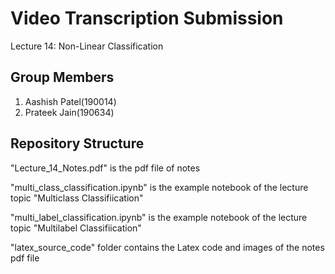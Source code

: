 # Video Transcription Submission
Lecture 14: Non-Linear Classification

## Group Members
1. Aashish Patel(190014)
2. Prateek Jain(190634)

## Repository Structure
"Lecture_14_Notes.pdf" is the pdf file of notes

"multi_class_classification.ipynb" is the example notebook of the lecture topic "Multiclass Classifiication"

"multi_label_classification.ipynb" is the example notebook of the lecture topic "Multilabel Classifiication"

"latex_source_code" folder contains the Latex code and images of the notes pdf file

